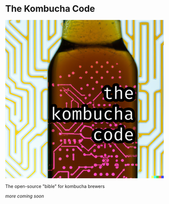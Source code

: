 # The Kombucha Code

![](./book/front-cover.png?raw=true)

The open-source "bible" for kombucha brewers

_more coming soon_